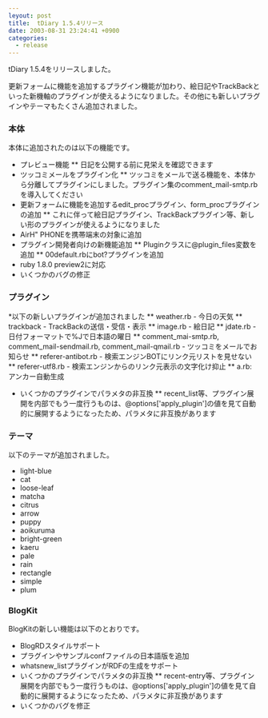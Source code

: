 ```yaml
---
leyout: post
title:  tDiary 1.5.4リリース
date: 2003-08-31 23:24:41 +0900
categories:
  - release
---
```

tDiary 1.5.4をリリースしました。

更新フォームに機能を追加するプラグイン機能が加わり、絵日記やTrackBackといった新機軸のプラグインが使えるようになりました。その他にも新しいプラグインやテーマもたくさん追加されました。

### 本体
本体に追加されたのは以下の機能です。

* プレビュー機能
** 日記を公開する前に見栄えを確認できます
* ツッコミメールをプラグイン化
** ツッコミをメールで送る機能を、本体から分離してプラグインにしました。プラグイン集のcomment_mail-smtp.rbを導入してください
* 更新フォームに機能を追加するedit_procプラグイン、form_procプラグインの追加
** これに伴って絵日記プラグイン、TrackBackプラグイン等、新しい形のプラグインが使えるようになりました
* AirH" PHONEを携帯端末の対象に追加
* プラグイン開発者向けの新機能追加
** Pluginクラスに@plugin_files変数を追加
** 00default.rbにbot?プラグインを追加
* ruby 1.8.0 preview2に対応
* いくつかのバグの修正

### プラグイン
*以下の新しいプラグインが追加されました
** weather.rb - 今日の天気
** trackback - TrackBackの送信・受信・表示
** image.rb - 絵日記
** jdate.rb - 日付フォーマットで%Jで日本語の曜日
** comment_mai-smtp.rb, comment_mail-sendmail.rb, comment_mail-qmail.rb - ツッコミをメールでお知らせ
** referer-antibot.rb - 検索エンジンBOTにリンク元リストを見せない
** referer-utf8.rb - 検索エンジンからのリンク元表示の文字化け抑止
** a.rb: アンカー自動生成
* いくつかのプラグインでパラメタの非互換
** recent_list等、プラグイン展開を内部でもう一度行うものは、@options['apply_plugin']の値を見て自動的に展開するようになったため、パラメタに非互換があります

### テーマ
以下のテーマが追加されました。

* light-blue
* cat
* loose-leaf
* matcha
* citrus
* arrow
* puppy
* aoikuruma
* bright-green
* kaeru
* pale
* rain
* rectangle
* simple
* plum

### BlogKit
BlogKitの新しい機能は以下のとおりです。

* BlogRDスタイルサポート
* プラグインやサンプルconfファイルの日本語版を追加
* whatsnew_listプラグインがRDFの生成をサポート
* いくつかのプラグインでパラメタの非互換
** recent-entry等、プラグイン展開を内部でもう一度行うものは、@options['apply_plugin']の値を見て自動的に展開するようになったため、パラメタに非互換があります
* いくつかのバグを修正

